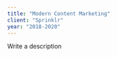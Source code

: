 ```yaml
---
title: "Modern Content Marketing"
client: "Sprinklr"
year: "2018-2020"
---
```


Write a description
